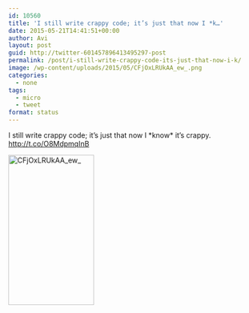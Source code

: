 ```yaml
---
id: 10560
title: 'I still write crappy code; it’s just that now I *k…'
date: 2015-05-21T14:41:51+00:00
author: Avi
layout: post
guid: http://twitter-601457896413495297-post
permalink: /post/i-still-write-crappy-code-its-just-that-now-i-k/
image: /wp-content/uploads/2015/05/CFjOxLRUkAA_ew_.png
categories:
  - none
tags:
  - micro
  - tweet
format: status
---
```

I still write crappy code; it’s just that now I \*know\* it’s crappy. http://t.co/O8MdpmqInB

<img width="171" height="300" src="http://aviflax.com/wp-content/uploads/2015/05/CFjOxLRUkAA_ew_-171x300.png" class="attachment-medium" alt="CFjOxLRUkAA_ew_" />